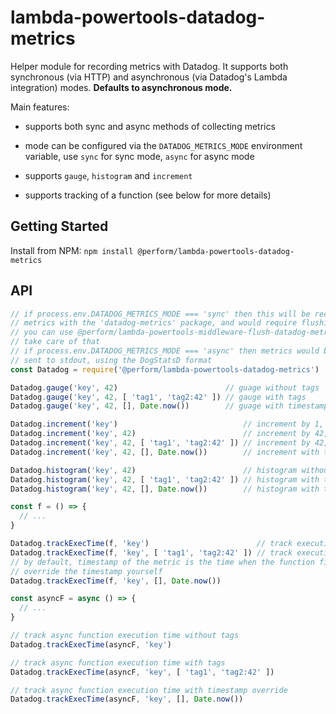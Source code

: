 # lambda-powertools-datadog-metrics

Helper module for recording metrics with Datadog. It supports both synchronous (via HTTP) and asynchronous (via Datadog's Lambda integration) modes. **Defaults to asynchronous mode.**

Main features:

* supports both sync and async methods of collecting metrics

* mode can be configured via the `DATADOG_METRICS_MODE` environment variable, use `sync` for sync mode, `async` for async mode

* supports `gauge`, `histogram` and `increment`

* supports tracking of a function (see below for more details)

## Getting Started

Install from NPM: `npm install @perform/lambda-powertools-datadog-metrics`

## API

```js
// if process.env.DATADOG_METRICS_MODE === 'sync' then this will be recording
// metrics with the 'datadog-metrics' package, and would require flushing
// you can use @perform/lambda-powertools-middleware-flush-datadog-metrics to
// take care of that
// if process.env.DATADOG_METRICS_MODE === 'async' then metrics would be
// sent to stdout, using the DogStatsD format
const Datadog = require('@perform/lambda-powertools-datadog-metrics')

Datadog.gauge('key', 42)                        // guage without tags
Datadog.gauge('key', 42, [ 'tag1', 'tag2:42' ]) // gauge with tags
Datadog.gauge('key', 42, [], Date.now())        // guage with timestamp override

Datadog.increment('key')                            // increment by 1, no tags
Datadog.increment('key', 42)                        // increment by 42, no tags
Datadog.increment('key', 42, [ 'tag1', 'tag2:42' ]) // increment by 42, with tags
Datadog.increment('key', 42, [], Date.now())        // increment with timestamp override

Datadog.histogram('key', 42)                        // histogram without tags
Datadog.histogram('key', 42, [ 'tag1', 'tag2:42' ]) // histogram with tags
Datadog.histogram('key', 42, [], Date.now())        // histogram with timestamp override

const f = () => {
  // ...
}

Datadog.trackExecTime(f, 'key')                        // track execution time without tags
Datadog.trackExecTime(f, 'key', [ 'tag1', 'tag2:42' ]) // track execution time with tags
// by default, timestamp of the metric is the time when the function finishes, but you can 
// override the timestamp yourself
Datadog.trackExecTime(f, 'key', [], Date.now())

const asyncF = async () => {
  // ...
}

// track async function execution time without tags
Datadog.trackExecTime(asyncF, 'key')

// track async function execution time with tags
Datadog.trackExecTime(asyncF, 'key', [ 'tag1', 'tag2:42' ])

// track async function execution time with timestamp override
Datadog.trackExecTime(asyncF, 'key', [], Date.now())
```